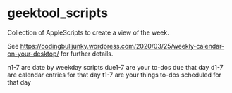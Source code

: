 # geektool_scripts
Collection of AppleScripts to create a view of the week.

See https://codingbulljunky.wordpress.com/2020/03/25/weekly-calendar-on-your-desktop/ for further details.

n1-7 are date by weekday scripts
due1-7 are your to-dos due that day
d1-7 are calendar entries for that day
t1-7 are your things to-dos scheduled for that day
